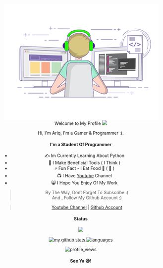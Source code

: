 <div align="center">
<img align="right" alt="GIF" src="https://raw.githubusercontent.com/devSouvik/devSouvik/master/gif3.gif" width="500"/>
     
<p>Welcome to My Profile <img src="https://github.com/souvikguria98/souvikguria98/blob/master/Hi.gif" width="25"></h2></p>
<p>Hi, I'm Ariq, I'm a Gamer & Programmer :). </p>

#### I'm a Student Of Programmer
* ✍ Im Currently Learning About Python
* 👾 I Make Beneficial Tools ( I Think ) 
* ⚡ Fun Fact - I Eat Food 🍜 ( 🗿 )    
* 📺 I Have [Youtube](https://youtube.com/channel/UCIdu7Hs_KaCw-FE3gefz-0w) Channel
* 😸 I Hope You Enjoy Of My Work 

> By The Way, Dont Forget To Subscribe :)        
> And       , Follow My Github Account :) 

> [Youtube Channel](https://youtube.com/channel/UCIdu7Hs_KaCw-FE3gefz-0w) |
> [Github Account](https://github.com/NamikazeZero)     

#### Status  

<!-- thropy -->
<a href="https://NamikazeZero.github.io">
    <p align="center">
        <img src="https://github-profile-trophy.vercel.app/?username=NamikazeZero&column=7&theme=onedark"/>
    </p>
</a>

<!-- status codes -->
<a align="center" href="https://NamikazeZero.github.io">
    <p align="center">
    <img src="https://github-readme-stats.vercel.app/api?username=NamikazeZero&show_icons=true&theme=radical" alt="my github stats" width="420"/>&nbsp;<img src="https://github-readme-stats.vercel.app/api/top-langs/?username=NamikazeZero&hide=css,tsql,blade,%20jupyter+notebook&langs_count=10&theme=radical&layout=compact" alt="languages" height="165">
    </p>
</a>

<p align="center">
 <img src="https://komarev.com/ghpvc/?username=NamikazeZero&color=brightgreen&style=flat-square" alt="profile_views"/>
</p>

#### See Ya 😆! 
